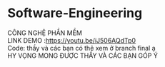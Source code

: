 # Software-Engineering
CÔNG NGHỆ PHẦN MỀM<br>
LINK DEMO :https://youtu.be/iJ506AQdTp0<br>
Code: thầy và các bạn có thẻ xem ở branch final ạ<br>
HY VỌNG MONG ĐƯỢC THẦY VÀ CÁC BẠN GÓP Ý<br>
